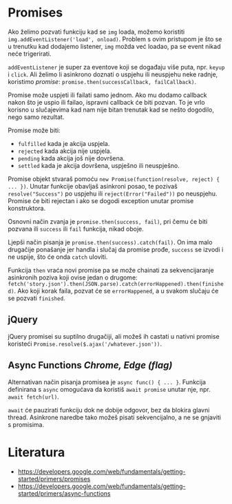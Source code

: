 # Promises

Ako želimo pozvati funkciju kad se `img` loada, možemo koristiti `img.addEventListener('load', onload)`. Problem s ovim pristupom je što se u trenutku kad dodajemo listener, `img` možda već loadao, pa se event nikad neće trigerirati.

`addEventListener` je super za eventove koji se događaju više puta, npr. `keyup` i `click`. Ali želimo li asinkrono doznati o uspjehu ili neuspjehu neke radnje, koristimo *promise*: `promise.then(successCallback, failCallback)`.

Promise može uspjeti ili failati samo jednom. Ako mu dodamo callback nakon što je uspio ili failao, ispravni callback će biti pozvan. To je vrlo korisno u slučajevima kad nam nije bitan trenutak kad se nešto dogodilo, nego samo rezultat.

Promise može biti:
* `fulfilled` kada je akcija uspjela.
* `rejected` kada akcija nije uspjela.
* `pending` kada akcija još nije dovršena.
* `settled` kada je akcija dovršena, uspješno ili neuspješno.

Promise objekt stvaraš pomoću `new Promise(function(resolve, reject) { ... })`. Unutar funkcije obavljaš asinkroni posao, te pozivaš `resolve("Success")` po uspjehu ili `reject(Error("Failed"))` po neuspjehu. Promise će biti rejectan i ako se dogodi exception unutar promise konstruktora.

Osnovni način zvanja je `promise.then(success, fail)`, pri čemu će biti pozvana ili `success` ili `fail` funkcija, nikad oboje.

Ljepši način pisanja je `promise.then(success).catch(fail)`. On ima malo drugačije ponašanje jer handla i slučaj da promise prođe, `success` se izvodi i ne uspije, što će onda `catch` uloviti.

Funkcija `then` vraća novi promise pa se može chainati za sekvencijaranje asinkronih poziva koji ovise jedan o drugome:
`fetch('story.json').then(JSON.parse).catch(errorHappened).then(finished)`. Ako koji korak faila, pozvat će se `errorHappened`, a u svakom slučaju će se pozvati `finished`.


## jQuery

jQuery promisei su suptilno drugačiji, ali možeš ih castati u nativni promise koristeći `Promise.resolve($.ajax('/whatever.json'))`.


## Async Functions _Chrome, Edge (flag)_

Alternativan način pisanja promisea je `async func() { ... }`. Funkcija definirana s `async` omogućava da koristiš `await promise` unutar nje, npr. `await fetch(url)`.

`await` će pauzirati funkciju dok ne dobije odgovor, bez da blokira glavni thread. Asinkrone naredbe tako možeš pisati sekvencijalno, a ne se gnjaviti s promisima.


# Literatura

* https://developers.google.com/web/fundamentals/getting-started/primers/promises
* https://developers.google.com/web/fundamentals/getting-started/primers/async-functions
